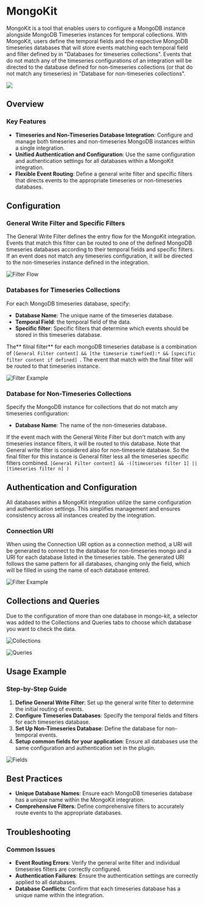 # MongoKit

MongoKit is a tool that enables users to configure a MongoDB instance alongside MongoDB Timeseries instances for temporal collections. With MongoKit, users define the temporal fields and the respective MongoDB timeseries databases that will store events matching each temporal field and filter defined by in "Databases for timeseries collections". Events that do not match any of the timeseries configurations of an integration will be directed to the database defined for non-timeseries collections (or that do not match any timeseries) in "Database for non-timeseries collections".

![](../.gitbook/assets/MongokitOverview.png)

## Overview

### Key Features

- **Timeseries and Non-Timeseries Database Integration**: Configure and manage both timeseries and non-timeseries MongoDB instances within a single integration.
- **Unified Authentication and Configuration**: Use the same configuration and authentication settings for all databases within a MongoKit integration.
- **Flexible Event Routing**: Define a general write filter and specific filters that directs events to the appropriate timeseries or non-timeseries databases.

## Configuration

### General Write Filter and Specific Filters

The General Write Filter defines the entry flow for the MongoKit integration. Events that match this filter can be routed to one of the defined MongoDB timeseries databases according to their temporal fields and specific filters. If an event does not match any timeseries configuration, it will be directed to the non-timeseries instance defined in the integration.

![Filter Flow](../.gitbook/assets/MongokitFilterFlow.jpg)

### Databases for Timeseries Collections

For each MongoDB timeseries database, specify:
- **Database Name**: The unique name of the timeseries database.
- **Temporal Field**: the temporal field of the data.
- **Specific filter**: Specific filters that determine which events should be stored in this timeseries database.

The** filnal filter** for each mongoDB timeseries database is a combination of 
`[General Filter content] && [the timeserie timefied]:* && [specific filter content if defined] `.
The event that match with the final filter will be routed to that timeseries instance.

![Filter Example](../.gitbook/assets/MongokitFilter.png)

### Database for Non-Timeseries Collections

Specify the MongoDB instance for collections that do not match any timeseries configuration:
- **Database Name**: The name of the non-timeseries database.

If the event mach with the General Write Filter but don't match with any timeseries instance filters, it will be routed to this database.
Note that General write filter is considered also for non-timeserie database. So the final filter for this instance is General filter less all the timeseries specific filters combined.
`[General Filter content] && -([timeseries filter 1] || [timeseries filter n] )`

## Authentication and Configuration

All databases within a MongoKit integration utilize the same configuration and authentication settings. This simplifies management and ensures consistency across all instances created by the integration.

### Connection URI

When using the Connection URI option as a connection method, a URI will be generated to connect to the database for non-timeseries mongo and a URI for each database listed in the timeseries table. 
The generated URI follows the same pattern for all databases, changing only the <DATABASE> field, which will be filled in using the name of each database entered.

![Filter Example](../.gitbook/assets/MongokitURIExample.png)

## Collections and Queries

Due to the configuration of more than one database in mongo-kit, a selector was added to the Collections and Queries tabs to choose which database you want to check the data.

![Collections](../.gitbook/assets/MongokitCollections.png)

![Queries](../.gitbook/assets/MongokitQueries.png)

## Usage Example

### Step-by-Step Guide

1. **Define General Write Filter**: Set up the general write filter to determine the initial routing of events.
2. **Configure Timeseries Databases**: Specify the temporal fields and filters for each timeseries database.
3. **Set Up Non-Timeseries Database**: Define the database for non-temporal events.
4. **Setup common fields for your application**: Ensure all databases use the same configuration and authentication set in the plugin.

![Fields](../.gitbook/assets/MongokitFields.png)

## Best Practices

- **Unique Database Names**: Ensure each MongoDB timeseries database has a unique name within the MongoKit integration.
- **Comprehensive Filters**: Define comprehensive filters to accurately route events to the appropriate databases.

## Troubleshooting

### Common Issues

- **Event Routing Errors**: Verify the general write filter and individual timeseries filters are correctly configured.
- **Authentication Failures**: Ensure the authentication settings are correctly applied to all databases.
- **Database Conflicts**: Confirm that each timeseries database has a unique name within the integration.